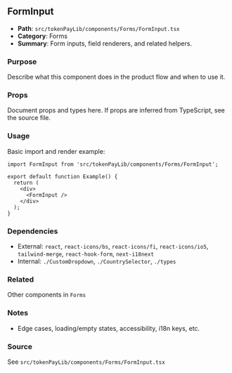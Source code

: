 ## FormInput

- **Path**: `src/tokenPayLib/components/Forms/FormInput.tsx`
- **Category**: Forms
- **Summary**: Form inputs, field renderers, and related helpers.

### Purpose
Describe what this component does in the product flow and when to use it.

### Props
Document props and types here. If props are inferred from TypeScript, see the source file.

### Usage
Basic import and render example:


```tsx
import FormInput from 'src/tokenPayLib/components/Forms/FormInput';

export default function Example() {
  return (
    <div>
      <FormInput />
    </div>
  );
}

```

### Dependencies
- External: `react`, `react-icons/bs`, `react-icons/fi`, `react-icons/io5`, `tailwind-merge`, `react-hook-form`, `next-i18next`
- Internal: `./CustomDropdown`, `./CountrySelector`, `./types`

### Related
Other components in `Forms`

### Notes
- Edge cases, loading/empty states, accessibility, i18n keys, etc.

### Source
See `src/tokenPayLib/components/Forms/FormInput.tsx`
